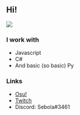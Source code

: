 ## Hi!

![](https://media.discordapp.net/attachments/716650859219648554/851176584563523665/about1.png?width=841&height=473)

### I work with
- Javascript
- C#
- And basic (so basic) Py

### Links
- [Osu!](https://osu.ppy.sh/users/15821708)
- [Twitch](https://twitch.tv/Sebola3461)
- Discord: Sebola#3461
